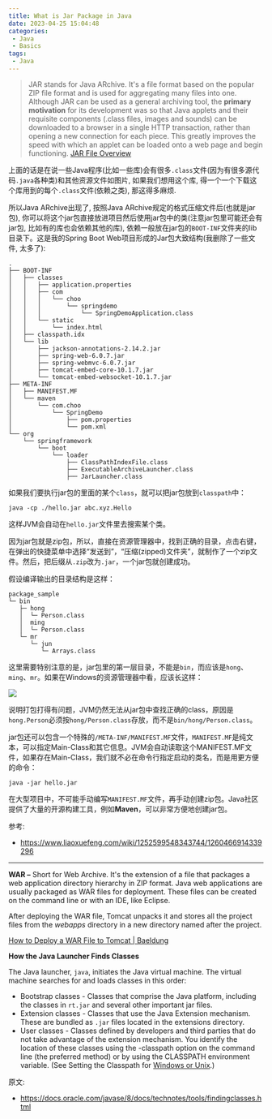 ```yaml
---
title: What is Jar Package in Java
date: 2023-04-25 15:04:48
categories:
 - Java
 - Basics
tags:
 - Java
---
```


>  JAR stands for Java ARchive. It's a file format based on the popular ZIP file format and is used for aggregating many files into one. Although JAR can be used as a general archiving tool, the **primary motivation** for its development was so that Java applets and their requisite components (.class files, images and sounds) can be downloaded to a browser in a single HTTP transaction, rather than opening a new connection for each piece. This greatly improves the speed with which an applet can be loaded onto a web page and begin functioning. [JAR File Overview](https://docs.oracle.com/javase/8/docs/technotes/guides/jar/jarGuide.html)

上面的话是在说一些Java程序(比如一些库)会有很多`.class`文件(因为有很多源代码`.java`各种类)和其他资源文件如图片,  如果我们想用这个库, 得一个一个下载这个库用到的每个`.class`文件(依赖之类), 那这得多麻烦. 

所以Java ARchive出现了, 按照Java ARchive规定的格式压缩文件后(也就是jar包), 你可以将这个jar包直接放进项目然后使用jar包中的类(注意jar包里可能还会有jar包, 比如有的库也会依赖其他的库), 依赖一般放在jar包的`BOOT-INF`文件夹的lib目录下。这是我的Spring Boot Web项目形成的Jar包大致结构(我删除了一些文件, 太多了):

```shell
.
├── BOOT-INF
│   ├── classes
│   │   ├── application.properties
│   │   ├── com
│   │   │   └── choo
│   │   │       └── springdemo
│   │   │           └── SpringDemoApplication.class
│   │   └── static
│   │       └── index.html
│   ├── classpath.idx
│   └── lib
│       ├── jackson-annotations-2.14.2.jar
│       ├── spring-web-6.0.7.jar
│       ├── spring-webmvc-6.0.7.jar
│       ├── tomcat-embed-core-10.1.7.jar
│       └── tomcat-embed-websocket-10.1.7.jar
├── META-INF
│   ├── MANIFEST.MF
│   └── maven
│       └── com.choo
│           └── SpringDemo
│               ├── pom.properties
│               └── pom.xml
└── org
    └── springframework
        └── boot
            └── loader
                ├── ClassPathIndexFile.class
                ├── ExecutableArchiveLauncher.class
                ├── JarLauncher.class
```

如果我们要执行jar包的里面的某个`class`，就可以把jar包放到`classpath`中：

```
java -cp ./hello.jar abc.xyz.Hello
```

这样JVM会自动在`hello.jar`文件里去搜索某个类。

因为jar包就是zip包，所以，直接在资源管理器中，找到正确的目录，点击右键，在弹出的快捷菜单中选择“发送到”，“压缩(zipped)文件夹”，就制作了一个zip文件。然后，把后缀从`.zip`改为`.jar`，一个jar包就创建成功。

假设编译输出的目录结构是这样：

```
package_sample
└─ bin
   ├─ hong
   │  └─ Person.class
   │  ming
   │  └─ Person.class
   └─ mr
      └─ jun
         └─ Arrays.class
```

这里需要特别注意的是，jar包里的第一层目录，不能是`bin`，而应该是`hong`、`ming`、`mr`。如果在Windows的资源管理器中看，应该长这样：

![](a.png)

说明打包打得有问题，JVM仍然无法从jar包中查找正确的class，原因是`hong.Person`必须按`hong/Person.class`存放，而不是`bin/hong/Person.class`。

jar包还可以包含一个特殊的`/META-INF/MANIFEST.MF`文件，`MANIFEST.MF`是纯文本，可以指定Main-Class和其它信息。JVM会自动读取这个MANIFEST.MF文件，如果存在Main-Class，我们就不必在命令行指定启动的类名，而是用更方便的命令：

```shell
java -jar hello.jar
```

在大型项目中，不可能手动编写`MANIFEST.MF`文件，再手动创建zip包。Java社区提供了大量的开源构建工具，例如**Maven**，可以非常方便地创建jar包。

参考: 

- https://www.liaoxuefeng.com/wiki/1252599548343744/1260466914339296

---

**WAR –** Short for Web Archive. It's the extension of a file that packages a web application directory hierarchy in ZIP format. Java web applications are usually packaged as WAR files for deployment. These files can be created on the command line or with an IDE, like Eclipse.

After deploying the WAR file, Tomcat unpacks it and stores all the project files from the *webapps* directory in a new directory named after the project.

[How to Deploy a WAR File to Tomcat | Baeldung](https://www.baeldung.com/tomcat-deploy-war)





**How the Java Launcher Finds Classes**

The Java launcher, `java`, initiates the Java virtual machine. The virtual machine searches for and loads classes in this order:

- Bootstrap classes - Classes that comprise the Java platform, including the classes in `rt.jar` and several other important jar files.
- Extension classes - Classes that use the Java Extension mechanism. These are bundled as `.jar` files located in the extensions directory.
- User classes - Classes defined by developers and third parties that do not take advantage of the extension mechanism. You identify the location of these classes using the -classpath option on the command line (the preferred method) or by using the CLASSPATH environment variable. (See Setting the Classpath for [Windows or Unix](https://docs.oracle.com/javase/8/docs/technotes/tools/unix/classpath.html).)

原文:

- https://docs.oracle.com/javase/8/docs/technotes/tools/findingclasses.html
